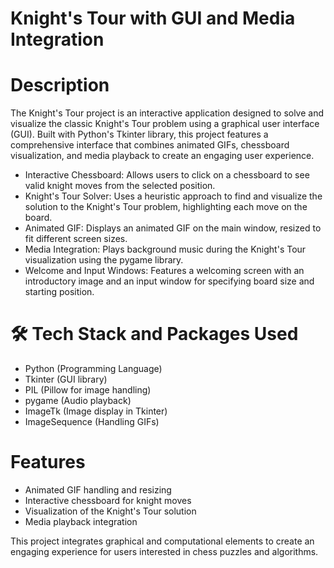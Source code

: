 # Knight's Tour with GUI and Media Integration
 <!-- Replace with your actual image link -->

# Description

The Knight's Tour project is an interactive application designed to solve and visualize the classic Knight's Tour problem using a graphical user interface (GUI). Built with Python's Tkinter library, this project features a comprehensive interface that combines animated GIFs, chessboard visualization, and media playback to create an engaging user experience.

- Interactive Chessboard: Allows users to click on a chessboard to see valid knight moves from the selected position.
- Knight's Tour Solver: Uses a heuristic approach to find and visualize the solution to the Knight's Tour problem, highlighting each move on the board.
- Animated GIF: Displays an animated GIF on the main window, resized to fit different screen sizes.
- Media Integration: Plays background music during the Knight's Tour visualization using the pygame library.
- Welcome and Input Windows: Features a welcoming screen with an introductory image and an input window for specifying board size and starting position.
# 🛠️ Tech Stack and Packages Used
- Python (Programming Language)
- Tkinter (GUI library)
- PIL (Pillow for image handling)
- pygame (Audio playback)
- ImageTk (Image display in Tkinter)
- ImageSequence (Handling GIFs)
# Features
- Animated GIF handling and resizing
- Interactive chessboard for knight moves
- Visualization of the Knight's Tour solution
- Media playback integration

This project integrates graphical and computational elements to create an engaging experience for users interested in chess puzzles and algorithms.

